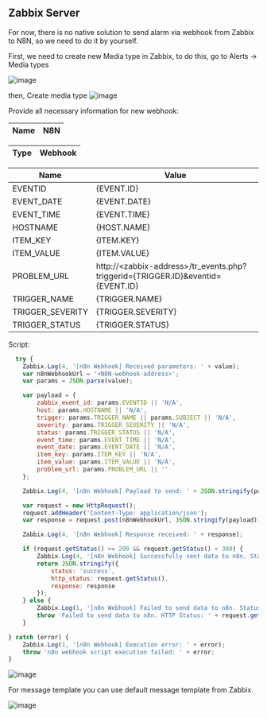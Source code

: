 
## Zabbix Server

For now, there is no native solution to send alarm via webhook from Zabbix to N8N, so we need to do it by yourself.

First, we need to create new Media type in Zabbix, to do this, go to Alerts -> Media types

![image](https://github.com/user-attachments/assets/bd189091-87f2-4cd6-b2eb-77cc05793393)

then, Create media type 
![image](https://github.com/user-attachments/assets/e4f164f8-b03d-44bc-aa84-da26b8c9997a)

Provide all necessary information for new webhook:

|Name|N8N|
|--- | ---|

|Type |Webhook|
|--- | ---|

| Name     | Value      |
| ---      | ---       |
| EVENTID        |{EVENT.ID}|
| EVENT_DATE     |{EVENT.DATE}|
| EVENT_TIME     |{EVENT.TIME}|
| HOSTNAME     |{HOST.NAME}|
| ITEM_KEY     |{ITEM.KEY}|
| ITEM_VALUE     |{ITEM.VALUE}|
| PROBLEM_URL     |http://\<zabbix-address>/tr_events.php?triggerid={TRIGGER.ID}&eventid={EVENT.ID}|
| TRIGGER_NAME     |{TRIGGER.NAME}|
| TRIGGER_SEVERITY     |{TRIGGER.SEVERITY}|
| TRIGGER_STATUS     |{TRIGGER.STATUS}|


Script:

```javascript
  try {
    Zabbix.Log(4, '[n8n Webhook] Received parameters: ' + value);
    var n8nWebhookUrl = '<N8N-webhook-address>';
    var params = JSON.parse(value);

    var payload = {
        zabbix_event_id: params.EVENTID || 'N/A',
        host: params.HOSTNAME || 'N/A',
        trigger: params.TRIGGER_NAME || params.SUBJECT || 'N/A',
        severity: params.TRIGGER_SEVERITY || 'N/A',
        status: params.TRIGGER_STATUS || 'N/A',
        event_time: params.EVENT_TIME || 'N/A',
        event_date: params.EVENT_DATE || 'N/A',
		item_key: params.ITEM_KEY || 'N/A',
        item_value: params.ITEM_VALUE || 'N/A',
        problem_url: params.PROBLEM_URL || ''
    };

    Zabbix.Log(4, '[n8n Webhook] Payload to send: ' + JSON.stringify(payload));

    var request = new HttpRequest();
    request.addHeader('Content-Type: application/json');
    var response = request.post(n8nWebhookUrl, JSON.stringify(payload));

    Zabbix.Log(4, '[n8n Webhook] Response received: ' + response);

    if (request.getStatus() >= 200 && request.getStatus() < 300) {
        Zabbix.Log(4, '[n8n Webhook] Successfully sent data to n8n. Status: ' + request.getStatus());
        return JSON.stringify({
            status: 'success',
            http_status: request.getStatus(),
            response: response
        });
    } else {
        Zabbix.Log(1, '[n8n Webhook] Failed to send data to n8n. Status: ' + request.getStatus() + ' Response: ' + response);
        throw 'Failed to send data to n8n. HTTP Status: ' + request.getStatus() + ' Response: ' + response;
    }

} catch (error) {
    Zabbix.Log(1, '[n8n Webhook] Execution error: ' + error);
    throw 'n8n webhook script execution failed: ' + error;
}
```

![image](https://github.com/user-attachments/assets/f6d23a95-5294-49fa-9573-90a52a921e5c)

For message template you can use default message template from Zabbix.

![image](https://github.com/user-attachments/assets/97ba03bd-5358-4c1d-963b-e000ea647f59)
